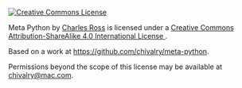 <a rel="license"
   href="http://creativecommons.org/licenses/by-sa/4.0/">
  <img alt="Creative Commons License"
       style="border-width:0"
       src="https://i.creativecommons.org/l/by-sa/4.0/88x31.png" />
</a>

<span xmlns:dct="http://purl.org/dc/terms/" property="dct:title">Meta Python</span> by
<a xmlns:cc="http://creativecommons.org/ns#"
   href="https://github.com/chivalry/meta-python"
   property="cc:attributionName"
   rel="cc:attributionURL">Charles Ross</a> is licensed under a
<a rel="license"
   href="http://creativecommons.org/licenses/by-sa/4.0/">
   Creative Commons Attribution-ShareAlike 4.0 International License
</a>.

Based on a work at
<a xmlns:dct="http://purl.org/dc/terms/"
   href="https://github.com/chivalry/meta-python"
   rel="dct:source">https://github.com/chivalry/meta-python</a>.

Permissions beyond the scope of this license may be available at
<a xmlns:cc="http://creativecommons.org/ns#"
  href="mailto:chivalry@mac.com"
  rel="cc:morePermissions">chivalry@mac.com</a>.
